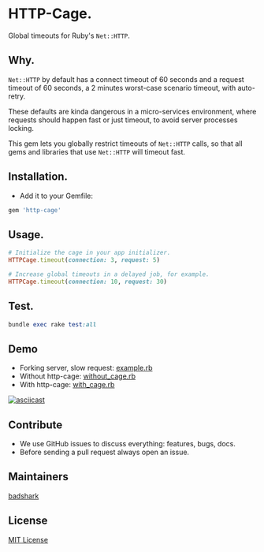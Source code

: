 # HTTP-Cage.

Global timeouts for Ruby's `Net::HTTP`.

## Why.

`Net::HTTP` by default has a connect timeout of 60 seconds and a request timeout of 60 seconds, a 2 minutes worst-case scenario timeout, with auto-retry.

These defaults are kinda dangerous in a micro-services environment, where requests should happen fast or just timeout, to avoid server processes locking.

This gem lets you globally restrict timeouts of `Net::HTTP` calls, so that all gems and libraries that use `Net::HTTP` will timeout fast.

## Installation.

- Add it to your Gemfile:
```ruby
gem 'http-cage'
```

## Usage.

```ruby
# Initialize the cage in your app initializer.
HTTPCage.timeout(connection: 3, request: 5)

# Increase global timeouts in a delayed job, for example.
HTTPCage.timeout(connection: 10, request: 30)
```

## Test.

```ruby
bundle exec rake test:all
```

## Demo

- Forking server, slow request: [example.rb](demo/example.rb)
- Without http-cage: [without_cage.rb](demo/without_cage.rb)
- With http-cage: [with_cage.rb](demo/with_cage.rb)

[![asciicast](https://asciinema.org/a/113238.png)](https://asciinema.org/a/113238)

## Contribute

- We use GitHub issues to discuss everything: features, bugs, docs.
- Before sending a pull request always open an issue.

## Maintainers

[badshark](https://github.com/badshark)

## License

[MIT License](https://opensource.org/licenses/MIT)
